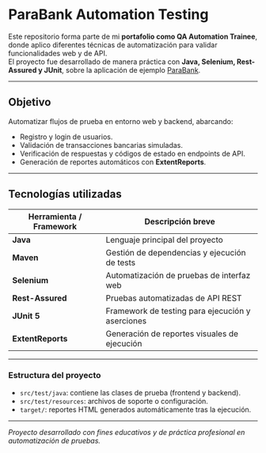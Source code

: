 # ParaBank Automation Testing

Este repositorio forma parte de mi **portafolio como QA Automation Trainee**, donde aplico diferentes técnicas de automatización para validar funcionalidades web y de API.  
El proyecto fue desarrollado de manera práctica con **Java, Selenium, Rest-Assured y JUnit**, sobre la aplicación de ejemplo [ParaBank](https://parabank.parasoft.com/).

---

## Objetivo
Automatizar flujos de prueba en entorno web y backend, abarcando:
- Registro y login de usuarios.
- Validación de transacciones bancarias simuladas.
- Verificación de respuestas y códigos de estado en endpoints de API.
- Generación de reportes automáticos con **ExtentReports**.

---

## Tecnologías utilizadas

| Herramienta / Framework | Descripción breve                                | 
|-------------------------|--------------------------------------------------|
| **Java**                | Lenguaje principal del proyecto                  |
| **Maven**               | Gestión de dependencias y ejecución de tests     |
| **Selenium**            | Automatización de pruebas de interfaz web        |
| **Rest-Assured**        | Pruebas automatizadas de API REST                |
| **JUnit 5**             | Framework de testing para ejecución y aserciones |
| **ExtentReports**       | Generación de reportes visuales de ejecución     |


---

### Estructura del proyecto
- `src/test/java`: contiene las clases de prueba (frontend y backend).
- `src/test/resources`: archivos de soporte o configuración.
- `target/`: reportes HTML generados automáticamente tras la ejecución.

---

*Proyecto desarrollado con fines educativos y de práctica profesional en automatización de pruebas.*
